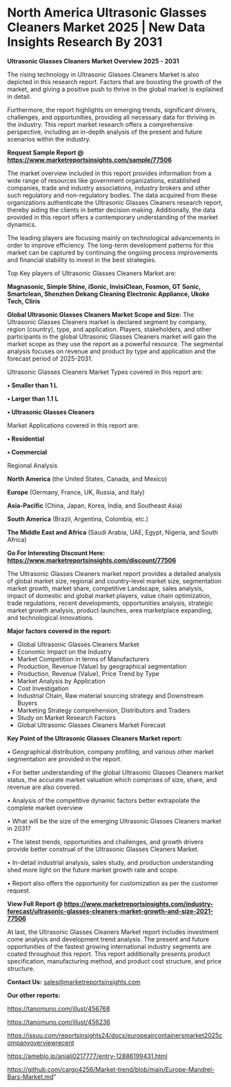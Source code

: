 # North America Ultrasonic Glasses Cleaners Market 2025 | New Data Insights Research By 2031

<Strong> Ultrasonic Glasses Cleaners Market Overview 2025 - 2031</strong>

The rising technology in Ultrasonic Glasses Cleaners Market is also depicted in this research report. Factors that are boosting the growth of the market, and giving a positive push to thrive in the global market is explained in detail.

Furthermore, the report highlights on emerging trends, significant drivers, challenges, and opportunities, providing all necessary data for thriving in the industry. This report market research offers a comprehensive perspective, including an in-depth analysis of the present and future scenarios within the industry.

<strong>Request Sample Report @ <a href=https://www.marketreportsinsights.com/sample/77506>https://www.marketreportsinsights.com/sample/77506</a></strong>

The market overview included in this report provides information from a wide range of resources like government organizations, established companies, trade and industry associations, industry brokers and other such regulatory and non-regulatory bodies. The data acquired from these organizations authenticate the Ultrasonic Glasses Cleaners research report, thereby aiding the clients in better decision making. Additionally, the data provided in this report offers a contemporary understanding of the market dynamics.

The leading players are focusing mainly on technological advancements in order to improve efficiency. The long-term development patterns for this market can be captured by continuing the ongoing process improvements and financial stability to invest in the best strategies.

Top Key players of Ultrasonic Glasses Cleaners Market are:

<strong>Magnasonic, Simple Shine, iSonic, InvisiClean, Fosmon, GT Sonic, Smartclean, Shenzhen Dekang Cleaning Electronic Appliance, Ukoke Tech, Cliris</strong>

<strong><b>Global Ultrasonic Glasses Cleaners Market Scope and Size:</b></strong>
The Ultrasonic Glasses Cleaners market is declared segment by company, region (country), type, and application. Players, stakeholders, and other participants in the global Ultrasonic Glasses Cleaners market will gain the market scope as they use the report as a powerful resource. The segmental analysis focuses on revenue and product by type and application and the forecast period of 2025-2031.

Ultrasonic Glasses Cleaners Market Types covered in this report are:

<strong>• Smaller than 1 L

• Larger than 1.1 L

• Ultrasonic Glasses Cleaners</strong>

Market Applications covered in this report are:

<strong>• Residential

• Commercial</strong> 

Regional Analysis

<strong>North America</strong> (the United States, Canada, and Mexico)

<strong>Europe</strong> (Germany, France, UK, Russia, and Italy)

<strong>Asia-Pacific</strong> (China, Japan, Korea, India, and Southeast Asia)

<strong>South America</strong> (Brazil, Argentina, Colombia, etc.)

<strong>The Middle East and Africa</strong> (Saudi Arabia, UAE, Egypt, Nigeria, and South Africa)

<strong>Go For Interesting Discount Here: <a href=https://www.marketreportsinsights.com/discount/77506>https://www.marketreportsinsights.com/discount/77506</a></strong>

The Ultrasonic Glasses Cleaners market report provides a detailed analysis of global market size, regional and country-level market size, segmentation market growth, market share, competitive Landscape, sales analysis, impact of domestic and global market players, value chain optimization, trade regulations, recent developments, opportunities analysis, strategic market growth analysis, product launches, area marketplace expanding, and technological innovations.

<strong><b>Major factors covered in the report:</b></strong>
<ul>
  <li>Global Ultrasonic Glasses Cleaners Market </li>
  <li>Economic Impact on the Industry</li>
  <li>Market Competition in terms of Manufacturers</li>
  <li>Production, Revenue (Value) by geographical segmentation</li>
  <li>Production, Revenue (Value), Price Trend by Type</li>
  <li>Market Analysis by Application</li>
  <li>Cost Investigation</li>
  <li>Industrial Chain, Raw material sourcing strategy and Downstream Buyers</li>
  <li>Marketing Strategy comprehension, Distributors and Traders</li>
  <li>Study on Market Research Factors</li>
  <li>Global Ultrasonic Glasses Cleaners Market Forecast</li>
</ul>

<strong><b>Key Point of the Ultrasonic Glasses Cleaners Market report:</b></strong>

• Geographical distribution, company profiling, and various other market segmentation are provided in the report.

• For better understanding of the global Ultrasonic Glasses Cleaners market status, the accurate market valuation which comprises of size, share, and revenue are also covered.

• Analysis of the competitive dynamic factors better extrapolate the complete market overview

• What will be the size of the emerging Ultrasonic Glasses Cleaners market in 2031?

• The latest trends, opportunities and challenges, and growth drivers provide better construal of the Ultrasonic Glasses Cleaners Market.

• In-detail industrial analysis, sales study, and production understanding shed more light on the future market growth rate and scope.

• Report also offers the opportunity for customization as per the customer request.

<strong><b>View Full Report @ <a href=https://www.marketreportsinsights.com/industry-forecast/ultrasonic-glasses-cleaners-market-growth-and-size-2021-77506>https://www.marketreportsinsights.com/industry-forecast/ultrasonic-glasses-cleaners-market-growth-and-size-2021-77506</a></b></strong>


At last, the Ultrasonic Glasses Cleaners Market report includes investment come analysis and development trend analysis. The present and future opportunities of the fastest growing international industry segments are coated throughout this report. This report additionally presents product specification, manufacturing method, and product cost structure, and price structure.

<strong>Contact Us:</strong>
sales@marketreportsinsights.com

<strong>Our other reports:</strong>

<a href=https://tanomuno.com/illust/456768>https://tanomuno.com/illust/456768</a>

<a href=https://tanomuno.com/illust/456236>https://tanomuno.com/illust/456236</a>

<a href=https://issuu.com/reportsinsights24/docs/europeaircontainersmarket2025companyoverviewrecent>https://issuu.com/reportsinsights24/docs/europeaircontainersmarket2025companyoverviewrecent</a>

<a href=https://ameblo.jp/anjali0217777/entry-12886199431.html>https://ameblo.jp/anjali0217777/entry-12886199431.html</a>

<a href=https://github.com/cargo4256/Market-trend/blob/main/Europe-Mandrel-Bars-Market.md>https://github.com/cargo4256/Market-trend/blob/main/Europe-Mandrel-Bars-Market.md</a>"
